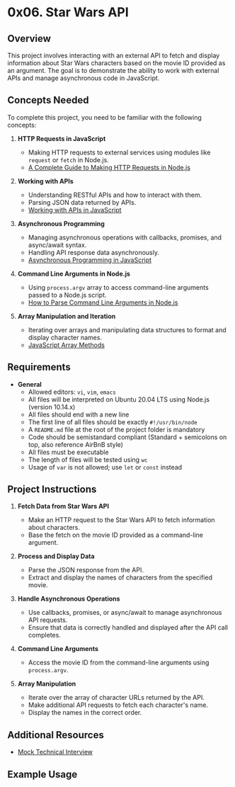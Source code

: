 # 0x06. Star Wars API

## Overview
This project involves interacting with an external API to fetch and display information about Star Wars characters based on the movie ID provided as an argument. The goal is to demonstrate the ability to work with external APIs and manage asynchronous code in JavaScript.

## Concepts Needed
To complete this project, you need to be familiar with the following concepts:

1. **HTTP Requests in JavaScript**
   - Making HTTP requests to external services using modules like `request` or `fetch` in Node.js.
   - [A Complete Guide to Making HTTP Requests in Node.js](https://www.digitalocean.com/community/tutorials/how-to-make-http-requests-in-node-js)

2. **Working with APIs**
   - Understanding RESTful APIs and how to interact with them.
   - Parsing JSON data returned by APIs.
   - [Working with APIs in JavaScript](https://developer.mozilla.org/en-US/docs/Learn/JavaScript/Client-side_web_APIs/Introduction)

3. **Asynchronous Programming**
   - Managing asynchronous operations with callbacks, promises, and async/await syntax.
   - Handling API response data asynchronously.
   - [Asynchronous Programming in JavaScript](https://developer.mozilla.org/en-US/docs/Learn/JavaScript/Asynchronous)

4. **Command Line Arguments in Node.js**
   - Using `process.argv` array to access command-line arguments passed to a Node.js script.
   - [How to Parse Command Line Arguments in Node.js](https://nodejs.dev/en/learn/nodejs-command-line-arguments/)

5. **Array Manipulation and Iteration**
   - Iterating over arrays and manipulating data structures to format and display character names.
   - [JavaScript Array Methods](https://developer.mozilla.org/en-US/docs/Web/JavaScript/Reference/Global_Objects/Array)

## Requirements
- **General**
  - Allowed editors: `vi`, `vim`, `emacs`
  - All files will be interpreted on Ubuntu 20.04 LTS using Node.js (version 10.14.x)
  - All files should end with a new line
  - The first line of all files should be exactly `#!/usr/bin/node`
  - A `README.md` file at the root of the project folder is mandatory
  - Code should be semistandard compliant (Standard + semicolons on top, also reference AirBnB style)
  - All files must be executable
  - The length of files will be tested using `wc`
  - Usage of `var` is not allowed; use `let` or `const` instead

## Project Instructions
1. **Fetch Data from Star Wars API**
   - Make an HTTP request to the Star Wars API to fetch information about characters.
   - Base the fetch on the movie ID provided as a command-line argument.

2. **Process and Display Data**
   - Parse the JSON response from the API.
   - Extract and display the names of characters from the specified movie.

3. **Handle Asynchronous Operations**
   - Use callbacks, promises, or async/await to manage asynchronous API requests.
   - Ensure that data is correctly handled and displayed after the API call completes.

4. **Command Line Arguments**
   - Access the movie ID from the command-line arguments using `process.argv`.

5. **Array Manipulation**
   - Iterate over the array of character URLs returned by the API.
   - Make additional API requests to fetch each character's name.
   - Display the names in the correct order.

## Additional Resources
- [Mock Technical Interview](https://www.pramp.com/)
  
## Example Usage
